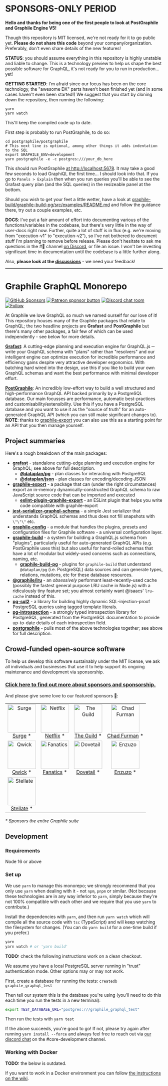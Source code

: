 # SPONSORS-ONLY PERIOD

**Hello and thanks for being one of the first people to look at PostGraphile and
Graphile Engine V5!**

Though this repository is MIT licensed, we're not ready for it to go public yet.
**Please do not share this code** beyond your company/organization. Preferably,
don't even share details of the new features!

**STATUS**: you should assume everything in this repository is highly unstable
and liable to change. This is a technology preview to help us shape the best
possible software for GraphQL, it's not ready for you to run in production...
yet!

**GETTING STARTED**: I'm afraid since our focus has been on the core technology,
the "awesome DX" parts haven't been finished yet (and in some cases haven't even
been started!) We suggest that you start by cloning down the repository, then
running the following:

```
yarn
yarn watch
```

This'll keep the compiled code up to date.

First step is probably to run PostGraphile, to do so:

```
cd postgraphile/postgraphile
# This next line is optional, among other things it adds indentation to the SQL
export GRAPHILE_ENV=development
yarn postgraphile -e -c postgres:///your_db_here
```

This should run PostGraphile [at http://localhost:5678](http://localhost:5678).
It may take a good few seconds to load GraphiQL the first time... I should look
into that. If you go to `Panels > Explain` then when you run queries you'll be
able to see the Grafast query plan (and the SQL queries) in the resizeable panel
at the bottom.

Should you wish to get your feet a little wetter, have a look at
[graphile-build/graphile-build-pg/src/examples/README.md](graphile-build/graphile-build-pg/src/examples/README.md)
and follow the guidance there, try out a couple examples, etc.

**DOCS**: I've put a fair amount of effort into documenting various of the
functions/variables in the codebase, but there's very little in the way of
user-docs right now. Further, quite a lot of stuff is in flux (e.g. we're moving
from "execution-v1" to "execution-v2"), so I've not bothered to document stuff
I'm planning to remove before release. Please don't hesitate to ask me questions
in the #🔮 channel [on Discord](https://discord.gg/graphile), or file an issue.
I won't be investing significant time in documentation until the codebase is a
little further along.

Also, **please look at the
[discussions](https://github.com/benjie/postgraphile-private/discussions)** - we
need your feedback!

---

# Graphile GraphQL Monorepo

[![GitHub Sponsors](https://img.shields.io/github/sponsors/benjie?color=ff69b4&label=github%20sponsors)](https://github.com/sponsors/benjie)
[![Patreon sponsor button](https://img.shields.io/badge/sponsor-via%20Patreon-orange.svg)](https://patreon.com/benjie)
[![Discord chat room](https://img.shields.io/discord/489127045289476126.svg)](http://discord.gg/graphile)
[![Follow](https://img.shields.io/badge/twitter-@GraphileHQ-blue.svg)](https://twitter.com/GraphileHQ)

At Graphile we love GraphQL so much we named ourself for our love of it! This
repository houses many of the Graphile packages that relate to GraphQL; the two
headline projects are **Grafast** and **PostGraphile** but there's many other
packages, a fair few of which can be used independently - see below for more
details.

**[Grafast][grafast]**: A cutting-edge planning and execution engine for
GraphQL.js ─ write your GraphQL schema with "plans" rather than "resolvers" and
our intelligent engine can optimize execution for incredible performance and
efficiency gains despite very attractive developer ergonomics. With batching
hard wired into the design, use this if you like to build your own GraphQL
schemas and want the best performance with minimal developer effort.

**[PostGraphile][postgraphile]**: An incredibly low-effort way to build a well
structured and high-performance GraphQL API backed primarily by a PostgreSQL
database. Our main focusses are performance, automatic best-practices and
customisability/extensibility. Use this if you have a PostgreSQL database and
you want to use it as the "source of truth" for an auto-generated GraphQL API
(which you can still make significant changes to). **NOTE**: thanks to
[graphile-export][] you can also use this as a starting point for an API that
you then manage yourself.

## Project summaries

Here's a rough breakdown of the main packages:

- **[grafast][]** - standalone cutting-edge planning and execution engine for
  GraphQL; see above for full description.
  - **[@dataplan/pg][]** - plan classes for interacting with PostgreSQL
  - **[@dataplan/json][]** - plan classes for encoding/decoding JSON
- **[graphile-export][]** - a package that can (under the right circumstances)
  export an in-memory dynamically-constructed GraphQL schema to raw JavaScript
  source code that can be imported and executed
  - **[eslint-plugin-graphile-export][]** - an ESLint plugin that helps you
    write code compatible with graphile-export
- **[jest-serializer-graphql-schema][]** - a simple Jest serializer that
  understands GraphQL schemas and thus does not fill snapshots with `\"\"\"`
  etc.
- **[graphile-config][]** - a module that handles the plugins, presets and
  configuration files for Graphile software - a universal configuration layer.
- **[graphile-build][]** - a system for building a GraphQL.js schema from
  "plugins", particularly useful for auto-generated GraphQL APIs (e.g.
  PostGraphile uses this) but also useful for hand-rolled schemas that have a
  lot of modular but widely-used concerns such as connections, naming, etc.
  - **[graphile-build-pg][]** - plugins for `graphile-build` that understand
    `@dataplan/pg` (i.e. PostgreSQL) data sources and can generate types,
    relations, mutations, etc for these database resources.
- **[@graphile/lru][]** - an _obsessively_ performant least-recently-used cache
  (possibly the fastest general purpose LRU cache in Node.js) with a
  ridiculously tiny feature set; you almost certainly want @isaacs' `lru-cache`
  instead of this.
- **[pg-sql2][]** - a library for building highly dynamic SQL-injection-proof
  PostgreSQL queries using tagged template literals.
- **[pg-introspection][]** - a strongly typed introspection library for
  PostgreSQL, generated from the PostgreSQL documentation to provide up-to-date
  details of each introspection field.
- **[postgraphile][]** - pulls most of the above technologies together; see
  above for full description.

<!-- SPONSORS_BEGIN -->

## Crowd-funded open-source software

To help us develop this software sustainably under the MIT license, we ask all
individuals and businesses that use it to help support its ongoing maintenance
and development via sponsorship.

### [Click here to find out more about sponsors and sponsorship.](https://www.graphile.org/sponsor/)

And please give some love to our featured sponsors 🤩:

<table><tr>
<td align="center"><a href="https://surge.io/"><img src="https://graphile.org/images/sponsors/surge.png" width="90" height="90" alt="Surge" /><br />Surge</a> *</td>
<td align="center"><a href="https://www.netflix.com/"><img src="https://graphile.org/images/sponsors/Netflix.png" width="90" height="90" alt="Netflix" /><br />Netflix</a> *</td>
<td align="center"><a href="https://www.the-guild.dev/"><img src="https://graphile.org/images/sponsors/theguild.png" width="90" height="90" alt="The Guild" /><br />The Guild</a> *</td>
<td align="center"><a href="http://chads.website"><img src="https://graphile.org/images/sponsors/chadf.png" width="90" height="90" alt="Chad Furman" /><br />Chad Furman</a> *</td>
</tr><tr>
<td align="center"><a href="https://qwick.com/"><img src="https://graphile.org/images/sponsors/qwick.png" width="90" height="90" alt="Qwick" /><br />Qwick</a> *</td>
<td align="center"><a href="https://www.fanatics.com/"><img src="https://graphile.org/images/sponsors/fanatics.png" width="90" height="90" alt="Fanatics" /><br />Fanatics</a> *</td>
<td align="center"><a href="https://dovetailapp.com/"><img src="https://graphile.org/images/sponsors/dovetail.png" width="90" height="90" alt="Dovetail" /><br />Dovetail</a> *</td>
<td align="center"><a href="https://www.enzuzo.com/"><img src="https://graphile.org/images/sponsors/enzuzo.png" width="90" height="90" alt="Enzuzo" /><br />Enzuzo</a> *</td>
</tr><tr>
<td align="center"><a href="https://stellate.co/"><img src="https://graphile.org/images/sponsors/Stellate.png" width="90" height="90" alt="Stellate" /><br />Stellate</a> *</td>
</tr></table>

<em>\* Sponsors the entire Graphile suite</em>

<!-- SPONSORS_END -->

## Development

### Requirements

Node 16 or above

### Set up

We use `yarn` to manage this monorepo; we strongly recommend that you only use
`yarn` when dealing with it - not `npm`, `pnpm` or similar. (Not because these
technologies are in any way inferior to `yarn`, simply because they're not 100%
compatible with each other and we require that you use `yarn` to contribute.)

Install the dependencies with `yarn`, and then run `yarn watch` which will
compile all the source code with `tsc` (TypeScript) and will keep watching the
filesystem for changes. (You can do `yarn build` for a one-time build if you
prefer.)

```bash
yarn
yarn watch # or 'yarn build'
```

**TODO:** check the following instructions work on a clean checkout.

We assume you have a local PostgreSQL server running in "trust" authentication
mode. Other options may or may not work.

First, create a database for running the tests: `createdb graphile_graphql_test`

Then tell our system this is the database you're using (you'll need to do this
each time you run the tests in a new terminal):

```bash
export TEST_DATABASE_URL="postgres:///graphile_graphql_test"
```

Then run the tests with `yarn test`

If the above succeeds, you're good to go! If not, please try again after running
`yarn install --force` and always feel free to reach out via
[our discord chat](http://discord.gg/graphile) on the #core-development channel.

### Working with Docker

**TODO:** the below is outdated.

If you want to work in a Docker environment you can follow
[the instructions on the wiki](https://github.com/graphile/graphile-build/wiki/Development-with-docker-compose).

[grafast]: grafast/grafast/
[@dataplan/pg]: grafast/dataplan-pg/
[@dataplan/json]: grafast/dataplan-json/
[graphile-export]: utils/graphile-export/
[eslint-plugin-graphile-export]: utils/eslint-plugin-graphile-export/
[jest-serializer-graphql-schema]: utils/jest-serializer-graphql-schema/
[graphile-config]: utils/graphile-config/
[postgraphile]: postgraphile/postgraphile/
[graphile-build]: graphile-build/graphile-build/
[graphile-build-pg]: graphile-build/graphile-build-pg/
[@graphile/lru]: utils/lru/
[pg-sql2]: utils/pg-sql2/
[pg-introspection]: utils/pg-introspection/
